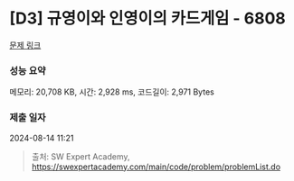 # [D3] 규영이와 인영이의 카드게임 - 6808 

[문제 링크](https://swexpertacademy.com/main/code/problem/problemDetail.do?contestProbId=AWgv9va6HnkDFAW0) 

### 성능 요약

메모리: 20,708 KB, 시간: 2,928 ms, 코드길이: 2,971 Bytes

### 제출 일자

2024-08-14 11:21



> 출처: SW Expert Academy, https://swexpertacademy.com/main/code/problem/problemList.do